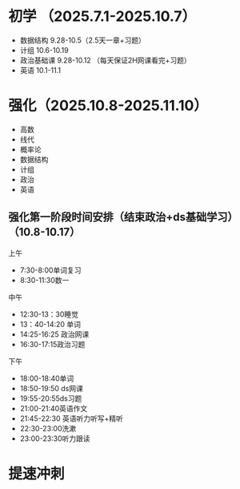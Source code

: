 # 初学 （2025.7.1-2025.10.7）
* 数据结构 9.28-10.5（2.5天一章+习题）
* 计组 10.6-10.19
* 政治基础课 9.28-10.12 （每天保证2H网课看完+习题）
* 英语 10.1-11.1

# 强化（2025.10.8-2025.11.10）
* 高数 
* 线代 
* 概率论 
* 数据结构
* 计组
* 政治
* 英语

## 强化第一阶段时间安排（结束政治+ds基础学习）（10.8-10.17）
上午
* 7:30-8:00单词复习
* 8:30-11:30数一 <br>

中午
* 12:30-13：30睡觉
* 13：40-14:20 单词
* 14:25-16:25 政治网课
* 16:30-17:15政治习题 <br>

下午
* 18:00-18:40单词
* 18:50-19:50 ds网课
* 19:55-20:55ds习题
* 21:00-21:40英语作文
* 21:45-22:30 英语听力听写+精听
* 22:30-23:00洗漱
* 23:00-23:30听力跟读


# 提速冲刺
